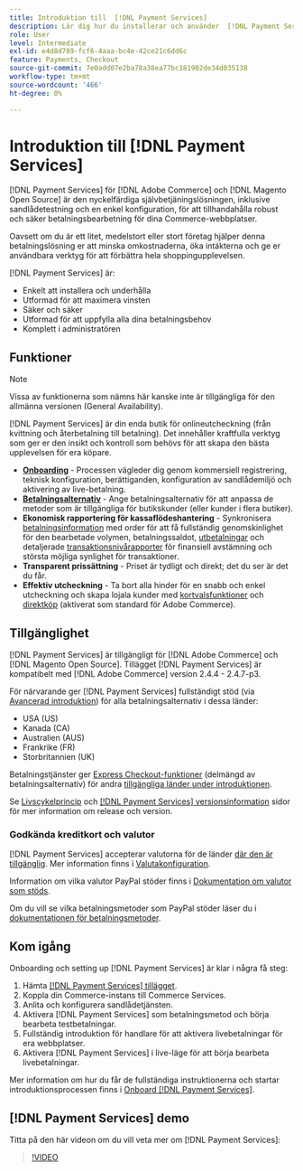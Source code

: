 ```yaml
---
title: Introduktion till  [!DNL Payment Services]
description: Lär dig hur du installerar och använder  [!DNL Payment Services]  som en nyckelfärdig, robust och säker betalningshanteringslösning för dina [!DNL Adobe Commerce] och [!DNL Magento Open Source] webbplatser.
role: User
level: Intermediate
exl-id: e4d8d789-fcf6-4aaa-bc4e-42ce21c6dd6c
feature: Payments, Checkout
source-git-commit: 7e0add07e2ba78a38ea77bc181902de34d035138
workflow-type: tm+mt
source-wordcount: '466'
ht-degree: 0%

---
```


# Introduktion till [!DNL Payment Services]

[!DNL Payment Services] för [!DNL Adobe Commerce] och [!DNL Magento Open Source] är den nyckelfärdiga självbetjäningslösningen, inklusive sandlådetestning och en enkel konfiguration, för att tillhandahålla robust och säker betalningsbearbetning för dina Commerce-webbplatser.

Oavsett om du är ett litet, medelstort eller stort företag hjälper denna betalningslösning er att minska omkostnaderna, öka intäkterna och ge er användbara verktyg för att förbättra hela shoppingupplevelsen.

[!DNL Payment Services] är:

* Enkelt att installera och underhålla
* Utformad för att maximera vinsten
* Säker och säker
* Utformad för att uppfylla alla dina betalningsbehov
* Komplett i administratören

## Funktioner

>[!NOTE]
>
>Vissa av funktionerna som nämns här kanske inte är tillgängliga för den allmänna versionen (General Availability).

[!DNL Payment Services] är din enda butik för onlineutcheckning (från kvittning och återbetalning till betalning). Det innehåller kraftfulla verktyg som ger er den insikt och kontroll som behövs för att skapa den bästa upplevelsen för era köpare.

* [**Onboarding**](onboard.md) - Processen vägleder dig genom kommersiell registrering, teknisk konfiguration, berättiganden, konfiguration av sandlådemiljö och aktivering av live-betalning.
* [**Betalningsalternativ**](payments-options.md) - Ange betalningsalternativ för att anpassa de metoder som är tillgängliga för butikskunder (eller kunder i flera butiker).
* **Ekonomisk rapportering för kassaflödeshantering** - Synkronisera [betalningsinformation](order-payment-status.md) med order för att få fullständig genomskinlighet för den bearbetade volymen, betalningssaldot, [utbetalningar](payouts.md) och detaljerade [transaktionsnivårapporter](transactions.md) för finansiell avstämning och största möjliga synlighet för transaktioner.
* **Transparent prissättning** - Priset är tydligt och direkt; det du ser är det du får.
* **Effektiv utcheckning** - Ta bort alla hinder för en snabb och enkel utcheckning och skapa lojala kunder med [kortvalsfunktioner](vaulting.md) och [direktköp](https://experienceleague.adobe.com/docs/commerce-admin/stores-sales/point-of-purchase/checkout-instant-purchase.html) (aktiverat som standard för Adobe Commerce).

## Tillgänglighet

[!DNL Payment Services] är tillgängligt för [!DNL Adobe Commerce] och [!DNL Magento Open Source]. Tillägget [!DNL Payment Services] är kompatibelt med [!DNL Adobe Commerce] version 2.4.4 - 2.4.7-p3.

För närvarande ger [!DNL Payment Services] fullständigt stöd (via [Avancerad introduktion](../payment-services/production.md#advanced-onboarding)) för alla betalningsalternativ i dessa länder:

* USA (US)
* Kanada (CA)
* Australien (AUS)
* Frankrike (FR)
* Storbritannien (UK)

Betalningstjänster ger [Express Checkout-funktioner](../payment-services/payments-options.md) (delmängd av betalningsalternativ) för andra [tillgängliga länder under introduktionen](../payment-services/production.md#complete-merchant-onboarding).

Se [Livscykelprincip](https://experienceleague.adobe.com/docs/commerce-operations/release/planning/lifecycle-policy.html) och [[!DNL Payment Services] versionsinformation](release-notes.md) sidor för mer information om release och version.

### Godkända kreditkort och valutor

[!DNL Payment Services] accepterar valutorna för de länder [där den är tillgänglig](#availability). Mer information finns i [Valutakonfiguration](https://experienceleague.adobe.com/docs/commerce-admin/stores-sales/site-store/currency/currency-configuration.html).

Information om vilka valutor PayPal stöder finns i [Dokumentation om valutor som stöds](https://developer.paypal.com/docs/reports/reference/paypal-supported-currencies/).

Om du vill se vilka betalningsmetoder som PayPal stöder läser du i [dokumentationen för betalningsmetoder](https://developer.paypal.com/docs/checkout/payment-methods/).

## Kom igång

Onboarding och setting up [!DNL Payment Services] är klar i några få steg:

1. Hämta [[!DNL Payment Services] tillägget](install.md).
1. Koppla din Commerce-instans till Commerce Services.
1. Anlita och konfigurera sandlådetjänsten.
1. Aktivera [!DNL Payment Services] som betalningsmetod och börja bearbeta testbetalningar.
1. Fullständig introduktion för handlare för att aktivera livebetalningar för era webbplatser.
1. Aktivera [!DNL Payment Services] i live-läge för att börja bearbeta livebetalningar.

Mer information om hur du får de fullständiga instruktionerna och startar introduktionsprocessen finns i [Onboard [!DNL Payment Services]](onboard.md).

## [!DNL Payment Services] demo

Titta på den här videon om du vill veta mer om [!DNL Payment Services]:

>[!VIDEO](https://video.tv.adobe.com/v/343990?quality=12)
